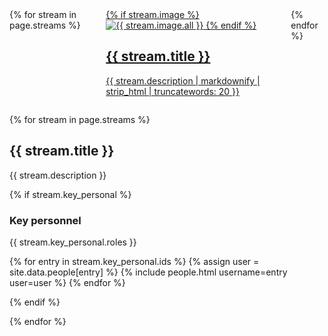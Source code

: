 <div class="columns is-multiline">
    {% for stream in page.streams %}
    <div class="column is-one-third">
        <a href="#{{ stream.title | slugify }}">
            <div class="card stream-card">
                <div class="card-content">
                    {% if stream.image %}
                    <img src="{{ stream.image.link }}" alt="{{ stream.image.all }}">
                    {% endif %}
                    <h2 class="title is-4">{{ stream.title }}</h2>
                    <p class="content" markdown=1>{{ stream.description | markdownify | strip_html | truncatewords: 20 }}</p>
                </div>
            </div>
        </a>
    </div>
  {% endfor %}
</div>

{% for stream in page.streams %}

## {{ stream.title }}

{{ stream.description }}

  {% if stream.key_personal %}
### Key personnel

{{ stream.key_personal.roles }}

<div class="people">
    {% for entry in stream.key_personal.ids %}
        {% assign user = site.data.people[entry] %}
        {% include people.html username=entry user=user %}
    {% endfor %}
</div>

  {% endif %}

{% endfor %}